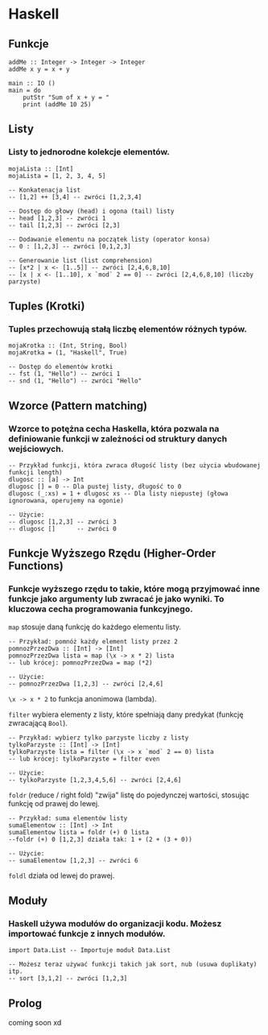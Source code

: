 # Haskell
## Funkcje
```
addMe :: Integer -> Integer -> Integer
addMe x y = x + y

main :: IO ()
main = do
    putStr "Sum of x + y = "
    print (addMe 10 25)
```

## Listy
### Listy to jednorodne kolekcje elementów.

```
mojaLista :: [Int]
mojaLista = [1, 2, 3, 4, 5]

-- Konkatenacja list
-- [1,2] ++ [3,4] -- zwróci [1,2,3,4]

-- Dostęp do głowy (head) i ogona (tail) listy
-- head [1,2,3] -- zwróci 1
-- tail [1,2,3] -- zwróci [2,3]

-- Dodawanie elementu na początek listy (operator konsa)
-- 0 : [1,2,3] -- zwróci [0,1,2,3]

-- Generowanie list (list comprehension)
-- [x*2 | x <- [1..5]] -- zwróci [2,4,6,8,10]
-- [x | x <- [1..10], x `mod` 2 == 0] -- zwróci [2,4,6,8,10] (liczby parzyste)
```

## Tuples (Krotki)
### Tuples przechowują stałą liczbę elementów różnych typów.
```
mojaKrotka :: (Int, String, Bool)
mojaKrotka = (1, "Haskell", True)

-- Dostęp do elementów krotki
-- fst (1, "Hello") -- zwróci 1
-- snd (1, "Hello") -- zwróci "Hello"
```

## Wzorce (Pattern matching)
### Wzorce to potężna cecha Haskella, która pozwala na definiowanie funkcji w zależności od struktury danych wejściowych.
```
-- Przykład funkcji, która zwraca długość listy (bez użycia wbudowanej funkcji length)
dlugosc :: [a] -> Int
dlugosc [] = 0 -- Dla pustej listy, długość to 0
dlugosc (_:xs) = 1 + dlugosc xs -- Dla listy niepustej (głowa ignorowana, operujemy na ogonie)

-- Użycie:
-- dlugosc [1,2,3] -- zwróci 3
-- dlugosc []      -- zwróci 0
```

## Funkcje Wyższego Rzędu (Higher-Order Functions)
### Funkcje wyższego rzędu to takie, które mogą przyjmować inne funkcje jako argumenty lub zwracać je jako wyniki. To kluczowa cecha programowania funkcyjnego.
`map` stosuje daną funkcję do każdego elementu listy.
```
-- Przykład: pomnóż każdy element listy przez 2
pomnozPrzezDwa :: [Int] -> [Int]
pomnozPrzezDwa lista = map (\x -> x * 2) lista
-- lub krócej: pomnozPrzezDwa = map (*2)

-- Użycie:
-- pomnozPrzezDwa [1,2,3] -- zwróci [2,4,6]
```
`\x -> x * 2` to funkcja anonimowa (lambda).

`filter` wybiera elementy z listy, które spełniają dany predykat (funkcję zwracającą `Bool`).
```
-- Przykład: wybierz tylko parzyste liczby z listy
tylkoParzyste :: [Int] -> [Int]
tylkoParzyste lista = filter (\x -> x `mod` 2 == 0) lista
-- lub krócej: tylkoParzyste = filter even

-- Użycie:
-- tylkoParzyste [1,2,3,4,5,6] -- zwróci [2,4,6]
```
`foldr` (reduce / right fold) "zwija" listę do pojedynczej wartości, stosując funkcję od prawej do lewej.
```
-- Przykład: suma elementów listy
sumaElementow :: [Int] -> Int
sumaElementow lista = foldr (+) 0 lista
--foldr (+) 0 [1,2,3] działa tak: 1 + (2 + (3 + 0))

-- Użycie:
-- sumaElementow [1,2,3] -- zwróci 6
```
`foldl` działa od lewej do prawej.

## Moduły
### Haskell używa modułów do organizacji kodu. Możesz importować funkcje z innych modułów.
```
import Data.List -- Importuje moduł Data.List

-- Możesz teraz używać funkcji takich jak sort, nub (usuwa duplikaty) itp.
-- sort [3,1,2] -- zwróci [1,2,3]
```

## Prolog
coming soon xd

